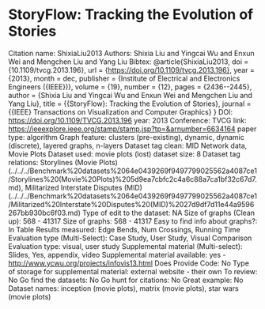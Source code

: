# StoryFlow: Tracking the Evolution of Stories

Citation name: ShixiaLiu2013
Authors: Shixia Liu and Yingcai Wu and Enxun Wei and Mengchen Liu and Yang Liu
Bibtex: @article{ShixiaLiu2013,
doi = {10.1109/tvcg.2013.196},
url = {https://doi.org/10.1109/tvcg.2013.196},
year = {2013},
month = dec,
publisher = {Institute of Electrical and Electronics Engineers ({IEEE})},
volume = {19},
number = {12},
pages = {2436--2445},
author = {Shixia Liu and Yingcai Wu and Enxun Wei and Mengchen Liu and Yang Liu},
title = {{StoryFlow}: Tracking the Evolution of Stories},
journal = {{IEEE} Transactions on Visualization and Computer Graphics}
}
DOI: https://doi.org/10.1109/TVCG.2013.196
year: 2013
Conference: TVCG
link: https://ieeexplore.ieee.org/stamp/stamp.jsp?tp=&arnumber=6634164
paper type: algorithm
Graph feature: clusters (pre-existing), dynamic, dynamic (discrete), layered graphs, n-layers
Dataset tag clean: MID Network data, Movie Plots
Dataset used: movie plots (lost)
dataset size: 8
Dataset tag relations: Storylines (Movie Plots) (../../../Benchmark%20datasets%2064e0439269f9497799025562a4087ce1/Storylines%20(Movie%20Plots)%205d9ea7cbfc2c4a6c88a7ca1bf32c67d7.md), Militarized Interstate Disputes (MID) (../../../Benchmark%20datasets%2064e0439269f9497799025562a4087ce1/Militarized%20Interstate%20Disputes%20(MID)%2027d9df7d11e44a9596267bb930bc6f03.md)
Type of edit to the dataset: NA
Size of graphs (Clean up): 568 - 41317
Size of graphs: 568 - 41317
Easy to find info about graphs?: In Table
Results measured: Edge Bends, Num Crossings, Running Time
Evaluation type (Multi-Select): Case Study, User Study, Visual Comparison
Evaluation type: visual, user study
Supplemental material (Multi-select): Slides, Yes, appendix, video
Supplemental material available: yes - http://www.ycwu.org/projects/infovis13.html
Does Provide Code: No
Type of storage for supplemental material: external website - their own
To review: No
Go find the datasets: No
Go hunt for citations: No
Great example: No
Dataset names: inception (movie plots), matrix (movie plots), star wars (movie plots)